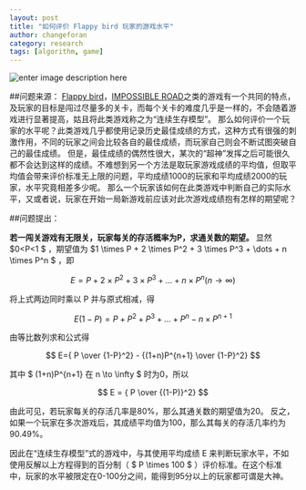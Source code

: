 ```yaml
---
layout: post
title: "如何评价 Flappy bird 玩家的游戏水平"
author: changeforan
category: research
tags: [algorithm, game]
---
```


![enter image description here](../../../../Downloads/MyBlog-master/MyBlog-master/img/flappybird.jpg)


##问题来源：
[Flappy bird](http://baike.baidu.com/link?url=p_HLU-ZwYNxyAqslOrKmfhwWjfHoObiAmHQ8y18a0TQ6vF-3NF-cpSdW3n_cYg54Ta-QBfrnxzc45TakpCfzQKpY5h7JvXGViR9Qi_2-7De)，[IMPOSSIBLE ROAD](http://www.appgame.com/archives/158145.html)之类的游戏有一个共同的特点，及玩家的目标是闯过尽量多的关卡，而每个关卡的难度几乎是一样的，不会随着游戏进行显著提高，姑且将此类游戏称之为“连续生存模型”。
那么如何评价一个玩家的水平呢？此类游戏几乎都使用记录历史最佳成绩的方式，这种方式有很强的刺激作用，不同的玩家之间会比较各自的最佳成绩，而玩家自己则会不断试图突破自己的最佳成绩。
但是，最佳成绩的偶然性很大，某次的“超神”发挥之后可能很久都不会达到这样的成绩。不难想到另一个方法是取玩家游戏成绩的平均值，但取平均值会带来评价标准无上限的问题，平均成绩1000的玩家和平均成绩2000的玩家，水平究竟相差多少呢。
那么一个玩家该如何在此类游戏中判断自己的实际水平，又或者说，玩家在开始一局新游戏前应该对此次游戏成绩抱有怎样的期望呢？

##问题提出：

**若一闯关游戏有无限关，玩家每关的存活概率为P，求通关数的期望。**
显然$0<P<1 $ ，期望值为 $1 \times P + 2 \times P^2 + 3 \times P^3 + \dots + n \times P^n $  ，即

$$ E =  P + 2 \times P^2 + 3 \times P^3 + \dots + n \times P^n  (n \to \infty) $$

将上式两边同时乘以 P 并与原式相减，得

$$ E(1-P) = P + P^2 + P^3+ \dots +P^n - n\times P^{n+1} $$

由等比数列求和公式得

$$ E={ P \over {1-P}^2} - {(1+n)P^{n+1} \over {1-P}^2} $$

其中 $ (1+n)P^{n+1} 在 n \to \infty $ 时为0，所以

$$ E =  { P \over {(1-P)}^2} $$

由此可见，若玩家每关的存活几率是80%，那么其通关数的期望值为20。
反之，如果一个玩家在多次游戏后，其成绩平均值为100，那么其每关的存活几率约为90.49%。

因此在“连续生存模型”式的游戏中，与其使用平均成绩 E 来判断玩家水平，不如使用反解以上方程得到的百分制（ $ P \times 100 $ ）评价标准。在这个标准中，玩家的水平被限定在0-100分之间，能得到95分以上的玩家都可谓是大神。